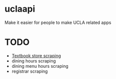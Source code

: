uclaapi
=======

Make it easier for people to make UCLA related apps

TODO
=======

* [Textbook store scraping](http://shop.uclastore.com/courselistbuilder.aspx)
* dining hours scraping
* dining menu hours scraping
* registrar scraping
